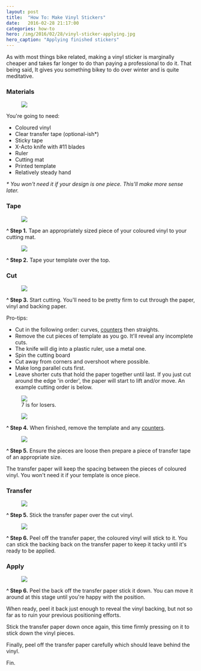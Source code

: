 ```yaml
---
layout: post
title:  "How To: Make Vinyl Stickers"
date:   2016-02-28 21:17:00
categories: how-to
hero: /img/2016/02/28/vinyl-sticker-applying.jpg
hero_caption: "Applying finished stickers"
---
```


As with most things bike related, making a vinyl sticker is marginally cheaper and takes far longer to do than paying a professional to do it. That being said, It gives you something bikey to do over winter and is quite meditative.

### Materials
<figure class="figure">
    <img class="figure__img" src="/img/2016/02/28/vinyl-sticker-materials.jpg">
</figure>

You're going to need:

- Coloured vinyl
- Clear transfer tape (optional-ish\*)
- Sticky tape
- X-Acto knife with #11 blades
- Ruler
- Cutting mat
- Printed template
- Relatively steady hand

_\* You won't need it if your design is one piece. This'll make more sense later._

### Tape
<figure class="figure">
    <img class="figure__img" src="/img/2016/02/28/vinyl-sticker-tape-1.jpg">
</figure>

**^ Step 1.** Tape an appropriately sized piece of your coloured vinyl to your cutting mat.

<figure class="figure">
    <img class="figure__img" src="/img/2016/02/28/vinyl-sticker-tape-2.jpg">
</figure>

**^ Step 2.** Tape your template over the top.

### Cut
<figure class="figure">
    <img class="figure__img" src="/img/2016/02/28/vinyl-sticker-circle-cutting.jpg">
</figure>

**^ Step 3.** Start cutting. You'll need to be pretty firm to cut through the paper, vinyl and backing paper.

Pro-tips:

- Cut in the following order: curves, [counters](https://en.wikipedia.org/wiki/Counter_(typography)) then straights.
- Remove the cut pieces of template as you go. It'll reveal any incomplete cuts.
- The knife will dig into a plastic ruler, use a metal one.
- Spin the cutting board
- Cut away from corners and overshoot where possible.
- Make long parallel cuts first.
- Leave shorter cuts that hold the paper together until last. If you just cut around the edge 'in order', the paper will start to lift and/or move. An example cutting order is below.

<figure class="figure">
    <img class="figure__img" src="/img/2016/02/28/vinyl-sticker-straight-cut.jpg">
    <figcaption class="figure__caption">7 is for losers.</figcaption>
</figure>

<figure class="figure">
    <img class="figure__img" src="/img/2016/02/28/vinyl-sticker-cut-1.jpg">
</figure>

**^ Step 4.** When finished, remove the template and any [counters](https://en.wikipedia.org/wiki/Counter_(typography)).

<figure class="figure">
    <img class="figure__img" src="/img/2016/02/28/vinyl-sticker-cut-2.jpg">
</figure>

**^ Step 5.** Ensure the pieces are loose then prepare a piece of transfer tape of an appropriate size.

The transfer paper will keep the spacing between the pieces of coloured vinyl. You won't need it if your template is once piece.

### Transfer
<figure class="figure">
    <img class="figure__img" src="/img/2016/02/28/vinyl-sticker-transfer.jpg">
</figure>

**^ Step 5.** Stick the transfer paper over the cut vinyl.

<figure class="figure">
    <img class="figure__img" src="/img/2016/02/28/vinyl-sticker-done.jpg">
</figure>

**^ Step 6.** Peel off the transfer paper, the coloured vinyl will stick to it. You can stick the backing back on the transfer paper to keep it tacky until it's ready to be applied.

### Apply
<figure class="figure">
    <img class="figure__img" src="/img/2016/02/28/vinyl-sticker-applying.jpg">
</figure>

**^ Step 6.** Peel the back off the transfer paper stick it down. You can move it around at this stage until you're happy with the position.

When ready, peel it back just enough to reveal the vinyl backing, but not so far as to ruin your previous positioning efforts.

Stick the transfer paper down once again, this time firmly pressing on it to stick down the vinyl pieces.

Finally, peel off the transfer paper carefully which should leave behind the vinyl.

Fin.
